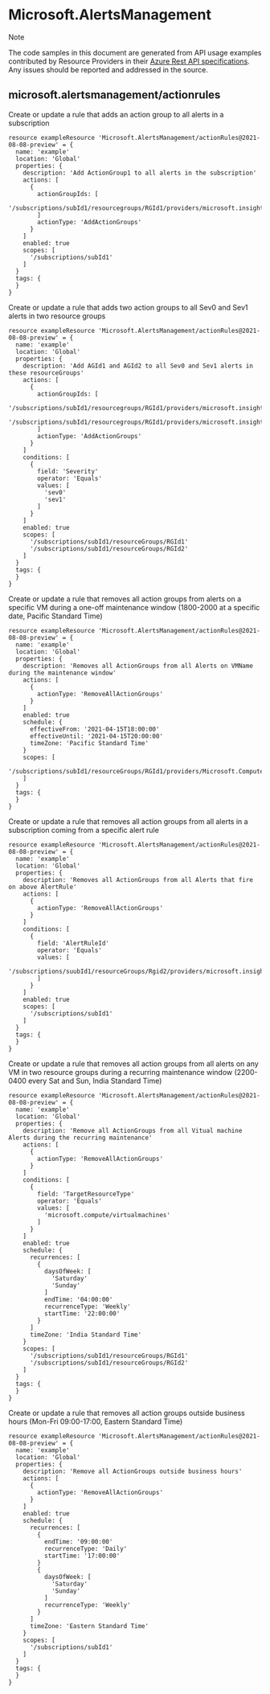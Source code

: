 # Microsoft.AlertsManagement
  
> [!NOTE]
> The code samples in this document are generated from API usage examples contributed by Resource Providers in their [Azure Rest API specifications](https://github.com/Azure/azure-rest-api-specs). Any issues should be reported and addressed in the source.


## microsoft.alertsmanagement/actionrules

Create or update a rule that adds an action group to all alerts in a subscription
```bicep
resource exampleResource 'Microsoft.AlertsManagement/actionRules@2021-08-08-preview' = {
  name: 'example'
  location: 'Global'
  properties: {
    description: 'Add ActionGroup1 to all alerts in the subscription'
    actions: [
      {
        actionGroupIds: [
          '/subscriptions/subId1/resourcegroups/RGId1/providers/microsoft.insights/actiongroups/ActionGroup1'
        ]
        actionType: 'AddActionGroups'
      }
    ]
    enabled: true
    scopes: [
      '/subscriptions/subId1'
    ]
  }
  tags: {
  }
}
```

Create or update a rule that adds two action groups to all Sev0 and Sev1 alerts in two resource groups
```bicep
resource exampleResource 'Microsoft.AlertsManagement/actionRules@2021-08-08-preview' = {
  name: 'example'
  location: 'Global'
  properties: {
    description: 'Add AGId1 and AGId2 to all Sev0 and Sev1 alerts in these resourceGroups'
    actions: [
      {
        actionGroupIds: [
          '/subscriptions/subId1/resourcegroups/RGId1/providers/microsoft.insights/actiongroups/AGId1'
          '/subscriptions/subId1/resourcegroups/RGId1/providers/microsoft.insights/actiongroups/AGId2'
        ]
        actionType: 'AddActionGroups'
      }
    ]
    conditions: [
      {
        field: 'Severity'
        operator: 'Equals'
        values: [
          'sev0'
          'sev1'
        ]
      }
    ]
    enabled: true
    scopes: [
      '/subscriptions/subId1/resourceGroups/RGId1'
      '/subscriptions/subId1/resourceGroups/RGId2'
    ]
  }
  tags: {
  }
}
```

Create or update a rule that removes all action groups from alerts on a specific VM during a one-off maintenance window (1800-2000 at a specific date, Pacific Standard Time)
```bicep
resource exampleResource 'Microsoft.AlertsManagement/actionRules@2021-08-08-preview' = {
  name: 'example'
  location: 'Global'
  properties: {
    description: 'Removes all ActionGroups from all Alerts on VMName during the maintenance window'
    actions: [
      {
        actionType: 'RemoveAllActionGroups'
      }
    ]
    enabled: true
    schedule: {
      effectiveFrom: '2021-04-15T18:00:00'
      effectiveUntil: '2021-04-15T20:00:00'
      timeZone: 'Pacific Standard Time'
    }
    scopes: [
      '/subscriptions/subId1/resourceGroups/RGId1/providers/Microsoft.Compute/virtualMachines/VMName'
    ]
  }
  tags: {
  }
}
```

Create or update a rule that removes all action groups from all alerts in a subscription coming from a specific alert rule
```bicep
resource exampleResource 'Microsoft.AlertsManagement/actionRules@2021-08-08-preview' = {
  name: 'example'
  location: 'Global'
  properties: {
    description: 'Removes all ActionGroups from all Alerts that fire on above AlertRule'
    actions: [
      {
        actionType: 'RemoveAllActionGroups'
      }
    ]
    conditions: [
      {
        field: 'AlertRuleId'
        operator: 'Equals'
        values: [
          '/subscriptions/suubId1/resourceGroups/Rgid2/providers/microsoft.insights/activityLogAlerts/RuleName'
        ]
      }
    ]
    enabled: true
    scopes: [
      '/subscriptions/subId1'
    ]
  }
  tags: {
  }
}
```

Create or update a rule that removes all action groups from all alerts on any VM in two resource groups during a recurring maintenance window (2200-0400 every Sat and Sun, India Standard Time)
```bicep
resource exampleResource 'Microsoft.AlertsManagement/actionRules@2021-08-08-preview' = {
  name: 'example'
  location: 'Global'
  properties: {
    description: 'Remove all ActionGroups from all Vitual machine Alerts during the recurring maintenance'
    actions: [
      {
        actionType: 'RemoveAllActionGroups'
      }
    ]
    conditions: [
      {
        field: 'TargetResourceType'
        operator: 'Equals'
        values: [
          'microsoft.compute/virtualmachines'
        ]
      }
    ]
    enabled: true
    schedule: {
      recurrences: [
        {
          daysOfWeek: [
            'Saturday'
            'Sunday'
          ]
          endTime: '04:00:00'
          recurrenceType: 'Weekly'
          startTime: '22:00:00'
        }
      ]
      timeZone: 'India Standard Time'
    }
    scopes: [
      '/subscriptions/subId1/resourceGroups/RGId1'
      '/subscriptions/subId1/resourceGroups/RGId2'
    ]
  }
  tags: {
  }
}
```

Create or update a rule that removes all action groups outside business hours (Mon-Fri 09:00-17:00, Eastern Standard Time)
```bicep
resource exampleResource 'Microsoft.AlertsManagement/actionRules@2021-08-08-preview' = {
  name: 'example'
  location: 'Global'
  properties: {
    description: 'Remove all ActionGroups outside business hours'
    actions: [
      {
        actionType: 'RemoveAllActionGroups'
      }
    ]
    enabled: true
    schedule: {
      recurrences: [
        {
          endTime: '09:00:00'
          recurrenceType: 'Daily'
          startTime: '17:00:00'
        }
        {
          daysOfWeek: [
            'Saturday'
            'Sunday'
          ]
          recurrenceType: 'Weekly'
        }
      ]
      timeZone: 'Eastern Standard Time'
    }
    scopes: [
      '/subscriptions/subId1'
    ]
  }
  tags: {
  }
}
```
